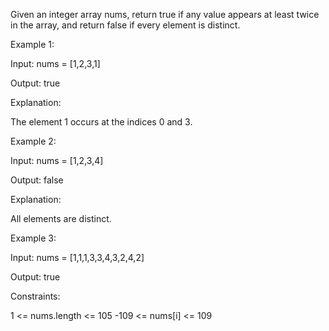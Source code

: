 Given an integer array nums, return true if any value appears at least twice in the array, and return false if every element is distinct.



Example 1:

Input: nums = [1,2,3,1]

Output: true

Explanation:

The element 1 occurs at the indices 0 and 3.

Example 2:

Input: nums = [1,2,3,4]

Output: false

Explanation:

All elements are distinct.

Example 3:

Input: nums = [1,1,1,3,3,4,3,2,4,2]

Output: true



Constraints:

1 <= nums.length <= 105
-109 <= nums[i] <= 109
